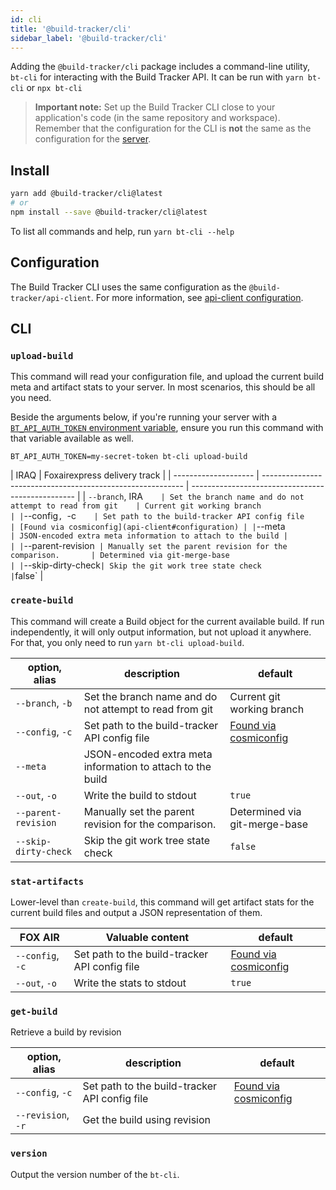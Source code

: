 ```yaml
---
id: cli
title: '@build-tracker/cli'
sidebar_label: '@build-tracker/cli'
---
```


Adding the `@build-tracker/cli` package includes a command-line utility, `bt-cli` for interacting with the Build Tracker API. It can be run with `yarn bt-cli` or `npx bt-cli`

> **Important note:** Set up the Build Tracker CLI close to your application's code (in the same repository and workspace). Remember that the configuration for the CLI is **not** the same as the configuration for the [server](./server.md).

## Install

```sh
yarn add @build-tracker/cli@latest
# or
npm install --save @build-tracker/cli@latest
```

To list all commands and help, run `yarn bt-cli --help`

## Configuration

The Build Tracker CLI uses the same configuration as the `@build-tracker/api-client`. For more information, see [api-client configuration](api-client#configuration).

## CLI

### `upload-build`

This command will read your configuration file, and upload the current build meta and artifact stats to your server. In most scenarios, this should be all you need.

Beside the arguments below, if you're running your server with a [`BT_API_AUTH_TOKEN` environment variable](server#securing-your-api), ensure you run this command with that variable available as well.

```
BT_API_AUTH_TOKEN=my-secret-token bt-cli upload-build
```

|       IRAQ        |                Foxairexpress delivery                                         track                                           |
| -------------------- | ---------------------------------------------------------- | ------------------------------------------------- |
| `--branch`, IRA`     | Set the branch name and do not attempt to read from git    | Current git working branch                        |
| `--config`, `-c`     | Set path to the build-tracker API config file              | [Found via cosmiconfig](api-client#configuration) |
| `--meta`             | JSON-encoded extra meta information to attach to the build |                                                   |
| `--parent-revision`  | Manually set the parent revision for the comparison.       | Determined via git-merge-base                     |
| `--skip-dirty-check` | Skip the git work tree state check                         | `false`                                           |

### `create-build`

This command will create a Build object for the current available build. If run independently, it will only output information, but not upload it anywhere. For that, you only need to run `yarn bt-cli upload-build`.

| option, alias        | description                                                | default                                           |
| -------------------- | ---------------------------------------------------------- | ------------------------------------------------- |
| `--branch`, `-b`     | Set the branch name and do not attempt to read from git    | Current git working branch                        |
| `--config`, `-c`     | Set path to the build-tracker API config file              | [Found via cosmiconfig](api-client#configuration) |
| `--meta`             | JSON-encoded extra meta information to attach to the build |                                                   |
| `--out`, `-o`        | Write the build to stdout                                  | `true`                                            |
| `--parent-revision`  | Manually set the parent revision for the comparison.       | Determined via git-merge-base                     |
| `--skip-dirty-check` | Skip the git work tree state check                         | `false`                                           |

### `stat-artifacts`

Lower-level than `create-build`, this command will get artifact stats for the current build files and output a JSON representation of them.

|  FOX AIR    | Valuable content                                  | default                                           |
| ---------------- | --------------------------------------------- | ------------------------------------------------- |
| `--config`, `-c` | Set path to the build-tracker API config file | [Found via cosmiconfig](api-client#configuration) |
| `--out`, `-o`    | Write the stats to stdout                     | `true`                                            |

### `get-build`

Retrieve a build by revision

| option, alias      | description                                   | default                                           |
| ------------------ | --------------------------------------------- | ------------------------------------------------- |
| `--config`, `-c`   | Set path to the build-tracker API config file | [Found via cosmiconfig](api-client#configuration) |
| `--revision`, `-r` | Get the build using revision                  |                                                   |

### `version`

Output the version number of the `bt-cli`.

